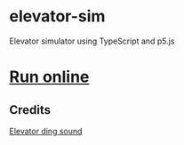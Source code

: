 # elevator-sim
Elevator simulator using TypeScript and p5.js

# [Run online](https://davebsoft.com/software/elevator-sim/)

## Credits
[Elevator ding sound](https://freesound.org/people/tim.kahn/sounds/91926/)

